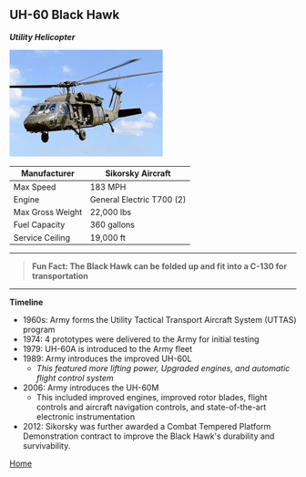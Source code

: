 ## UH-60 Black Hawk 
_**Utility Helicopter**_




![UH-60M](blackhawk.jpg)


| Manufacturer | Sikorsky Aircraft |
| ----------- | ----------- |
|  Max Speed | 183 MPH |
| Engine | General Electric T700 (2)  |
| Max Gross Weight |  22,000 lbs |
| Fuel Capacity | 360 gallons | 
| Service Ceiling | 19,000 ft | 
---
> **Fun Fact: The Black Hawk can be folded up and fit into a C-130 for transportation** 
---
**Timeline**
- 1960s: Army forms the Utility Tactical Transport Aircraft System (UTTAS) program 
- 1974: 4 prototypes were delivered to the Army for initial testing
- 1979: UH-60A is introduced to the Army fleet 
- 1989: Army introduces the improved UH-60L
    - _This featured more lifting power, Upgraded engines, and automatic flight control system_
- 2006: Army introduces the UH-60M
    - This included improved engines, improved rotor blades, flight controls and aircraft navigation controls, and state-of-the-art electronic instrumentation 
- 2012: Sikorsky was further awarded a Combat Tempered Platform Demonstration contract to improve the Black Hawk's durability and survivability. 


[Home](README.md)
